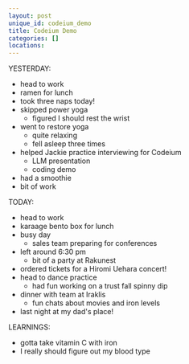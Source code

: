 ```yaml
---
layout: post
unique_id: codeium_demo
title: Codeium Demo
categories: []
locations: 
---
```


YESTERDAY:
* head to work
* ramen for lunch
* took three naps today!
* skipped power yoga
  * figured I should rest the wrist
* went to restore yoga
  * quite relaxing
  * fell asleep three times
* helped Jackie practice interviewing for Codeium
  * LLM presentation
  * coding demo
* had a smoothie
* bit of work

TODAY:
* head to work
* karaage bento box for lunch
* busy day
  * sales team preparing for conferences
* left around 6:30 pm
  * bit of a party at Rakunest
* ordered tickets for a Hiromi Uehara concert!
* head to dance practice
  * had fun working on a trust fall spinny dip
* dinner with team at Iraklis
  * fun chats about movies and iron levels
* last night at my dad's place!

LEARNINGS:
* gotta take vitamin C with iron
* I really should figure out my blood type
